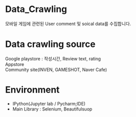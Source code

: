 # Data_Crawling
모바일 게임에 관련된 User comment 및 soical data를 수집합니다.

# Data crawling source
  Google playstore : 작성시간, Review text, rating  
  Appstore  
  Community site(INVEN, GAMESHOT, Naver Cafe)  
  
# Environment
  - IPython(Jupyter lab / Pycharm;IDE)
  - Main Library : Selenium, Beautifulsuop
